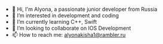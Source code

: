 - 👋 Hi, I'm Alyona, a passionate junior developer from Russia
- 👀 I’m interested in development and coding
- 🌱 I’m currently learning C++, Swift
- 💞️ I’m looking to collaborate on IOS Development
- 📫 How to reach me: alyonakisha1@rambler.ru

<!---
KaliProgrammer/KaliProgrammer is a ✨ special ✨ repository because its `README.md` (this file) appears on your GitHub profile.
You can click the Preview link to take a look at your changes.
--->
